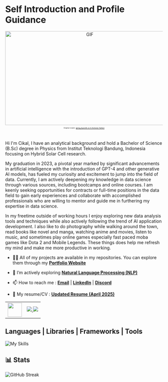 # Self Introduction and Profile Guidance

<!-- Header Animation -->
<div align="center">
  <img height="300" width="525" alt="GIF" src="https://raw.githubusercontent.com/mcikalmerdeka/assets/main/snorlax_animation.gif">
  <p style="font-size: 6px;"><small>Original creator: <a href="https://x.com/ring_hyacinth/status/1870386506776674376?t=X43CIzUItl7T6uabwSYIpQ&s=19" target="_blank">@ring_hyacinth on X (formerly Twitter)</a></small></p>
</div>

<br>

<!-- Main Profile Introduction -->
Hi I'm Cikal, I have an analytical background and hold a Bachelor of Science (B.Sc) degree in Physics from Institut Teknologi Bandung, Indonesia focusing on Hybrid Solar Cell research.

My graduation in 2023, a pivotal year marked by significant advancements in artificial intelligence with the introduction of GPT-4 and other generative AI models, has fueled my curiosity and excitement to jump into the field of data. Currently, I am actively deepening my knowledge in data science through various sources, including bootcamps and online courses. I am keenly seeking opportunities for contracts or full-time positions in the data field to gain early experiences and collaborate with accomplished professionals who are willing to mentor and guide me in furthering my expertise in data science.

In my freetime outside of working hours I enjoy exploring new data analysis tools and techniques while also actively following the trend of AI application development. I also like to do photography while walking around the town, read books like novel and manga, watching anime and movies, listen to music, and sometimes play online games especially fast paced moba games like Dota 2 and Mobile Legends. These things does help me refresh my mind and make me more productive in working.

- 👨‍💻 All of my projects are available in my repositories. You can explore them through my **[Portfolio Website](https://mcikalmerdeka.my.canva.site/)**
  
- 🌱 I’m actively exploring **[Natural Language Processing (NLP)](https://github.com/mcikalmerdeka/NLP-Learning)**

- 📫 How to reach me : **[Email](mailto:mcikalmerdeka@gmail.com)** | **[LinkedIn](https://www.linkedin.com/in/muhammad-cikal-merdeka-50a658266/)** | **[Discord](https://discordapp.com/users/699071814092980264)**

- 📜 My resume/CV : **[Updated Resume (April 2025)](https://drive.google.com/file/d/1KTVOW2r29bbu2G7JJvBA2O815jemC43B/view?usp=sharing)**

<!-- Profile Additional Info -->
<table>
  <tr>
    <td>
      <!-- Larger profile views -->
      <a href="https://github.com/mcikalmerdeka">
        <img src="https://komarev.com/ghpvc/?username=mcikalmerdeka&style=flat&color=1ED760" height="45"/>
      </a>
    </td>
    <td align="right">
      <!-- Spotify badges -->
      <a href="https://open.spotify.com/playlist/1dvoCOb3vso33rTd4FWqRW?si=aO3T2sowSkmyrqS2pAf-zg">
        <img src="https://img.shields.io/badge/Spotify-Song%20Playlist-1ED760?style=for-the-badge&logo=spotify&logoColor=white"/>
      </a>
      <a href="https://open.spotify.com/artist/5kVZa4lFUmAQlBogl1fkd6?si=0AkswLEfQV6jDpWCKPBRcA">
        <img src="https://img.shields.io/badge/-Favorite%20Artist-1ED760?style=for-the-badge&logoColor=white"/>
      </a>
    </td>
  </tr>
</table>

<!-- Skillsets -->
## Languages | Libraries | Frameworks | Tools
![My Skills](https://go-skill-icons.vercel.app/api/icons?i=python,r,matlab,mysql,postgresql,sqlserver,sqlalchemy,sqlite,numpy,pandas,scipy,tensorflow,pytorch,selenium,matplotlib,seaborn,sklearn,huggingface,streamlit,flask,fastapi,langchain,chatgpt,claude,ollama,azure,bigquery,snowflake,pinecone,supabase,tableau,pbi,metabase,looker,dbtlabs,airflow,docker,postman,excel,git,github,dbeaver,vscode,cursor,jupyter,googlecolab&theme=dark&titles=true&perline=15)

<!-- Github and Other Stats -->
## 📊 Stats

<div align="left">
  <img src="https://streak-stats.demolab.com?user=mcikalmerdeka&theme=dark" alt="GitHub Streak" />
</div>
